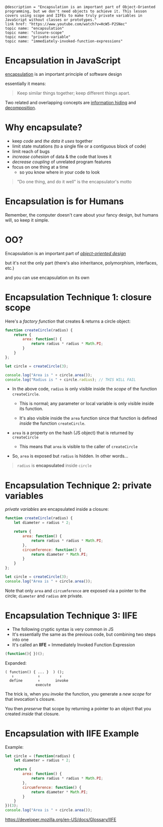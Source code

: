     @description = "Encapsulation is an important part of Object-Oriented programming, but we don't need objects to achieve it. This lesson covers using scope and IIFEs to make truly private variables in JavaScript without classes or prototypes."
    link href: "https://www.youtube.com/watch?v=HcW5-P2SNec"
    topic name: "encapsulation"
    topic name: "closure-scope"
    topic name: "private-variable"
    topic name: "immediately-invoked-function-expressions"

# Encapsulation in JavaScript

[encapsulation](https://en.wikipedia.org/wiki/Encapsulation_(computer_programming)) is an important principle of software design

essentially it means:

> Keep similar things together; keep different things apart.

Two related and overlapping concepts are [information hiding](https://en.wikipedia.org/wiki/Information_hiding) and [decomposition](https://en.wikipedia.org/wiki/Decomposition_(computer_science)).

# Why encapsulate?

* keep *code* and *the data it uses* together
* limit state mutations (to a single file or a contiguous block of code)
* limit reach of bugs
* *increase cohesion* of data & the code that loves it
* *decrease coupling* of unrelated program features
* focus on one thing at a time
  * so you know where in your code to look

> "Do one thing, and do it well" is the encapsulator's motto

# Encapsulation is for Humans

Remember, the computer doesn't care about your fancy design, but humans will, so keep it simple.

# OO?

Encapsulation is an important part of *[object-oriented design](../oo)*

but it's not the only part (there's also inheritance, polymorphism, interfaces, etc.)

and you can use encapsulation on its own

# Encapsulation Technique 1: closure scope

Here's a *factory function* that creates & returns a circle object:

```js
function createCircle(radius) {
    return {
        area: function() {
            return radius * radius * Math.PI;
        }
    }
};

let circle = createCircle(3);

console.log("Area is " + circle.area());
console.log("Radius is " + circle.radius); // THIS WILL FAIL
```

* In the above code, `radius` is only visible inside the *scope* of the function `createCircle`. 

  * This is normal; any parameter or local variable is only visible inside its function.

  * It's also visible inside the `area` function since that function is defined *inside* the function `createCircle`.

* `area` is a property on the hash (JS object) that is returned by `createCircle`

  * This means that `area` is visible to the caller of `createCircle`

* So, `area` is exposed but `radius` is hidden. In other words...

> `radius` is **encapsulated** inside `circle`

# Encapsulation Technique 2: private variables

*private variables* are encapsulated inside a closure:

```js
function createCircle(radius) {
    let diameter = radius * 2;

    return {
        area: function() {
            return radius * radius * Math.PI;
        },
        circumference: function() {
            return diameter * Math.PI;
        }
    }
};

let circle = createCircle(3);
console.log("Area is " + circle.area());
```

Note that only `area` and `circumference` are exposed via a pointer to the circle; `diameter` and `radius` are private.

# Encapsulation Technique 3: IIFE

* The following cryptic syntax is very common in JS
* It's essentially the same as the previous code, but combining two steps into one
* It's called an **IIFE** = Immediately Invoked Function Expression

```js
(function(){ })();
```

Expanded:

```
( function() { ... }  ) ();
   ↑           ↑         ↑
  define       ↑       invoke
              execute   
```

The trick is, when you *invoke* the function, you generate a *new scope* for that invocation's closure.

You then *preserve* that scope by returning a pointer to an object that you created *inside* that closure.

# Encapsulation with IIFE Example

Example:

```js
let circle = (function(radius) {
    let diameter = radius * 2;

    return {
        area: function() {
            return radius * radius * Math.PI;
        },
        circumference: function() {
            return diameter * Math.PI;
        }
    }
})(3);
console.log("Area is " + circle.area());
```

<https://developer.mozilla.org/en-US/docs/Glossary/IIFE>


